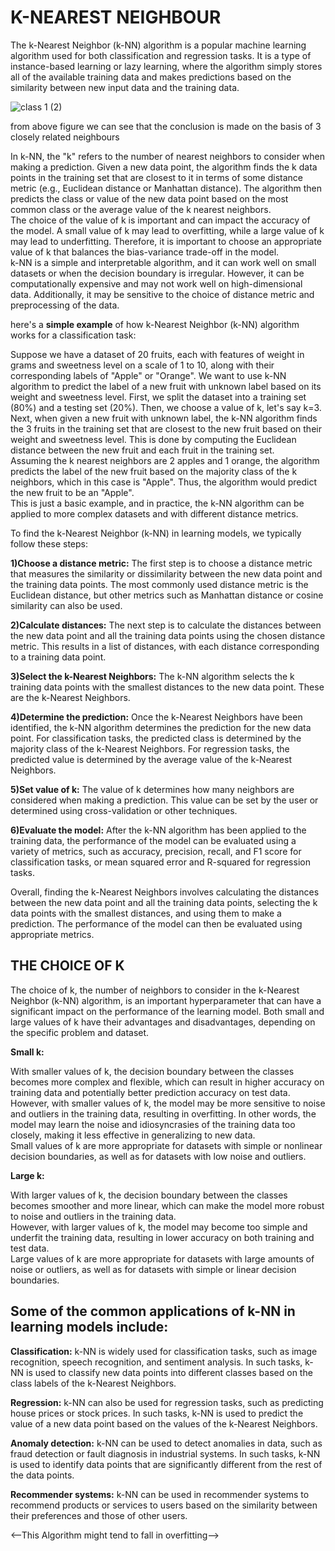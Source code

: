 # K-NEAREST NEIGHBOUR  
The k-Nearest Neighbor (k-NN) algorithm is a popular machine learning algorithm used for both classification and regression tasks. It is a type of instance-based 
learning or lazy learning, where the algorithm simply stores all of the available training data and makes predictions based on the similarity between new input data and the training data.
   
![class 1 (2)](https://github.com/mishramurli464/Machine_Learning/assets/128781536/6d6d3738-db21-43f4-83aa-4c6092303084)

from above figure we can see that the conclusion is made on the basis of 3 closely related neighbours 

In k-NN, the "k" refers to the number of nearest neighbors to consider when making a prediction. Given a new data point, the algorithm finds the k data points in the 
training set that are closest to it in terms of some distance metric (e.g., Euclidean distance or Manhattan distance). The algorithm then predicts the class or value 
of the new data point based on the most common class or the average value of the k nearest neighbors.  
The choice of the value of k is important and can impact the accuracy of the model. A small value of k may lead to overfitting, while a large value of k may lead to 
underfitting. Therefore, it is important to choose an appropriate value of k that balances the bias-variance trade-off in the model.  
k-NN is a simple and interpretable algorithm, and it can work well on small datasets or when the decision boundary is irregular. However, it can be computationally 
expensive and may not work well on high-dimensional data. Additionally, it may be sensitive to the choice of distance metric and preprocessing of the data.  

here's a **simple example** of how k-Nearest Neighbor (k-NN) algorithm works for a classification task:  

Suppose we have a dataset of 20 fruits, each with features of weight in grams and sweetness level on a scale of 1 to 10, along with their corresponding labels of 
"Apple" or "Orange". We want to use k-NN algorithm to predict the label of a new fruit with unknown label based on its weight and sweetness level.
First, we split the dataset into a training set (80%) and a testing set (20%). Then, we choose a value of k, let's say k=3.  
Next, when given a new fruit with unknown label, the k-NN algorithm finds the 3 fruits in the training set that are closest to the new fruit based on their weight and 
sweetness level. This is done by computing the Euclidean distance between the new fruit and each fruit in the training set.  
Assuming the k nearest neighbors are 2 apples and 1 orange, the algorithm predicts the label of the new fruit based on the majority class of the k neighbors, which in 
this case is "Apple". Thus, the algorithm would predict the new fruit to be an "Apple".  
This is just a basic example, and in practice, the k-NN algorithm can be applied to more complex datasets and with different distance metrics.  

To find the k-Nearest Neighbor (k-NN) in learning models, we typically follow these steps:  

**1)Choose a distance metric:** The first step is to choose a distance metric that measures the similarity or dissimilarity between the new data point and the training data points. The most commonly used distance metric is the Euclidean distance, but other metrics such as Manhattan distance or cosine similarity can also be used.

**2)Calculate distances:** The next step is to calculate the distances between the new data point and all the training data points using the chosen distance metric. This results in a list of distances, with each distance corresponding to a training data point.

**3)Select the k-Nearest Neighbors:** The k-NN algorithm selects the k training data points with the smallest distances to the new data point. These are the k-Nearest Neighbors.

**4)Determine the prediction:** Once the k-Nearest Neighbors have been identified, the k-NN algorithm determines the prediction for the new data point. For classification tasks, the predicted class is determined by the majority class of the k-Nearest Neighbors. For regression tasks, the predicted value is determined by the average value of the k-Nearest Neighbors.

**5)Set value of k:** The value of k determines how many neighbors are considered when making a prediction. This value can be set by the user or determined using cross-validation or other techniques.

**6)Evaluate the model:** After the k-NN algorithm has been applied to the training data, the performance of the model can be evaluated using a variety of metrics, such as accuracy, precision, recall, and F1 score for classification tasks, or mean squared error and R-squared for regression tasks.

Overall, finding the k-Nearest Neighbors involves calculating the distances between the new data point and all the training data points, selecting the k data points with the smallest distances, and using them to make a prediction. The performance of the model can then be evaluated using appropriate metrics. 

## THE CHOICE OF K
The choice of k, the number of neighbors to consider in the k-Nearest Neighbor (k-NN) algorithm, is an important hyperparameter that can have a significant impact on the performance of the learning model. Both small and large values of k have their advantages and disadvantages, depending on the specific problem and dataset.  

**Small k:**  

With smaller values of k, the decision boundary between the classes becomes more complex and flexible, which can result in higher accuracy on training data and potentially better prediction accuracy on test data.  
However, with smaller values of k, the model may be more sensitive to noise and outliers in the training data, resulting in overfitting. In other words, the model may learn the noise and idiosyncrasies of the training data too closely, making it less effective in generalizing to new data.  
Small values of k are more appropriate for datasets with simple or nonlinear decision boundaries, as well as for datasets with low noise and outliers.  

**Large k:**  

With larger values of k, the decision boundary between the classes becomes smoother and more linear, which can make the model more robust to noise and outliers in the training data.  
However, with larger values of k, the model may become too simple and underfit the training data, resulting in lower accuracy on both training and test data.  
Large values of k are more appropriate for datasets with large amounts of noise or outliers, as well as for datasets with simple or linear decision boundaries.  

##  Some of the common applications of k-NN in learning models include:

**Classification:** k-NN is widely used for classification tasks, such as image recognition, speech recognition, and sentiment analysis. In such tasks, k-NN is used to classify new data points into different classes based on the class labels of the k-Nearest Neighbors.  

**Regression:** k-NN can also be used for regression tasks, such as predicting house prices or stock prices. In such tasks, k-NN is used to predict the value of a new data point based on the values of the k-Nearest Neighbors.  

**Anomaly detection:** k-NN can be used to detect anomalies in data, such as fraud detection or fault diagnosis in industrial systems. In such tasks, k-NN is used to identify data points that are significantly different from the rest of the data points.  

**Recommender systems:** k-NN can be used in recommender systems to recommend products or services to users based on the similarity between their preferences and those of other users.  

<--This Algorithm might tend to fall in overfitting-->
